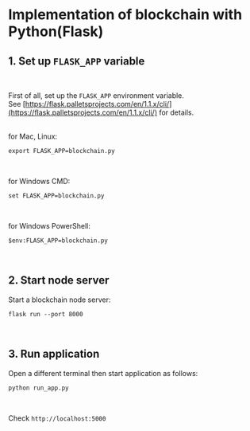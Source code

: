 # Implementation of blockchain with Python(Flask)

## 1. Set up `FLASK_APP` variable

<br />

First of all, set up the `FLASK_APP` environment variable.<br />
See [https://flask.palletsprojects.com/en/1.1.x/cli/](https://flask.palletsprojects.com/en/1.1.x/cli/) for details.<br /><br />


 for Mac, Linux:<br />

```
export FLASK_APP=blockchain.py 
```

<br />

for Windows CMD:<br />

```
set FLASK_APP=blockchain.py
```

<br />

for Windows PowerShell:<br />

```
$env:FLASK_APP=blockchain.py
```

<br />

## 2. Start node server

Start a blockchain node server:<br />

```
flask run --port 8000
```

<br />

## 3. Run application

Open a different terminal then start application as follows:<br />

```
python run_app.py
```

<br />

Check `http://localhost:5000`